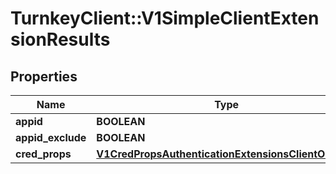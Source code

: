 # TurnkeyClient::V1SimpleClientExtensionResults

## Properties
Name | Type | Description | Notes
------------ | ------------- | ------------- | -------------
**appid** | **BOOLEAN** |  | [optional] 
**appid_exclude** | **BOOLEAN** |  | [optional] 
**cred_props** | [**V1CredPropsAuthenticationExtensionsClientOutputs**](V1CredPropsAuthenticationExtensionsClientOutputs.md) |  | [optional] 

